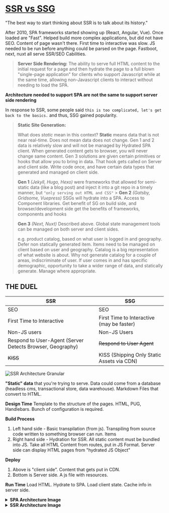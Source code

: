# [SSR vs SSG][ssr vs ssg]

"The best way to start thinking about SSR is to talk about its history."

After 2010, SPA frameworks started showing up (React, Angular, Vue). Once loaded are "Fast". Helped build more complex applications, but did not have SEO. Content of page wasn't there. First time to interactive was slow. JS needed to be run before anything could be parsed on the page. Fastboot, next, nuxt all serve SSR/SEO Cabilities.

> **Server Side Rendering:** The ability to serve full HTML content to the initial request for a page and then hydrate the page to a full blown "single-page application" for clients who support Javascript while at the same time, allowing non-Javascript clients to interact without needing to load the SPA.

<b>Architecture needed to support SPA are not the same to support server side rendering</b>

In response to SSR, some people said `this is too complicated, let's get back to the basics.` and thus, SSG gained popularity.

> **Static Site Generation:**
>
> What does _static_ mean in this context? **Static** means data that is not near real-time. Does not mean data does not change. Gen 1 and 2 data is relatively slow and will not be managed by Hydrated SPA client. When generated content gets to browser, you will never change same content. Gen 3 solutions are given certain primitives or hooks that allow you to bring in data. That hook gets called on Server and client side. Write code once, and have certain data types that generated and managed on client side.
>
> **Gen 1** _(Jekyll, Hugo, Hexo)_ were frameworks that allowed for semi-static data (like a blog post) and inject it into a git repo in a timely manner, but `"only serving out HTML and CSS"` > **Gen 2** _(Gatsby, Gridsome, Vuepress)_ SSGs will hydrate into a SPA. Access to Component libraries. Get benefit of SG on build side, and browser/development side get the benefits of frameworks, components and hooks
>
> **Gen 3** _(Next, Nuxt)_ Described above. Global state management tools can be managed on both server and client sides.
>
> e.g. product catalog, based on what user is logged in and geography. Defer non statically generated item. Items need to be managed on client based on user and geography. Catalog is a big representation of what website is about. Why not generate catalog for a couple of areas, indiscriminate of user. If user comes in and has specific demographic, opportunity to take a wider range of data, and statically generate. Manage where appropriate.

## THE DUEL

| SSR                                                       | SSG                                        |
| --------------------------------------------------------- | ------------------------------------------ |
| SEO                                                       | SEO                                        |
| First Time to Interactive                                 | First Time to Interactive (may be faster)  |
| Non-JS users                                              | Non-JS Users                               |
| Respond to User-Agent (Server Detects Browser, Geography) | ~~Respond to User Agent~~                  |
| ~~KISS~~                                                  | KISS (Shipping Only Static Assets via CDN) |

![SSR Architecture Granular](https://personal-website-v2-topaz.vercel.app//SSRArchGranular.PNG)

**"Static" data** that you're trying to serve. Data could come from a database (headless cms, transactional store, data warehouse). Markdown Files that convert to HTML.

**Design Time** Template to the structure of the pages. HTML, PUG, Handlebars. Bunch of configuration is required.

**Build Process**

1. Left hand side - Basic transpilation (from js). Transpiling from source code written to something browser can run. Items
2. Right hand side - Hydration for SSR. All static content must be bundled into JS. Take all HTML Content from routes, put in JS Format. Server side can display HTML pages from "hydrated JS Object"

**Deploy**

1. Above is "client side". Content that gets put in CDN.
2. Bottom is Server side. A js file with resources.

**Run Time** Load HTML. Hydrate to SPA. Load client state. Cache info in server side.

<details>
<summary><b>SPA Architecture Image</b></summary>

![SPA architecture](https://personal-website-v2-topaz.vercel.app/SPAArchitecture.PNG)

</details>
<details>
<summary><b>SSR Architecture Image</b></summary>

![SPA architecture](https://personal-website-v2-topaz.vercel.app/SSRArchitecture.PNG)

</details>
<!-- LINKS -->

[ssr vs ssg]: https://www.youtube.com/watch?v=YatDFsPPy0E
